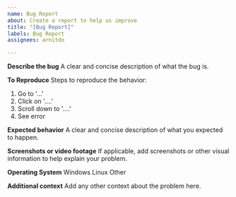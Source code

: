 ```yaml
---
name: Bug Report
about: Create a report to help us improve
title: "[Bug Report]"
labels: Bug Report
assignees: arnitdo

---
```


**Describe the bug**
A clear and concise description of what the bug is.

**To Reproduce**
Steps to reproduce the behavior:
1. Go to '...'
2. Click on '....'
3. Scroll down to '....'
4. See error

**Expected behavior**
A clear and concise description of what you expected to happen.

**Screenshots or video footage**
If applicable, add screenshots or other visual information to help explain your problem.

**Operating System**
Windows
Linux
Other

**Additional context**
Add any other context about the problem here.
